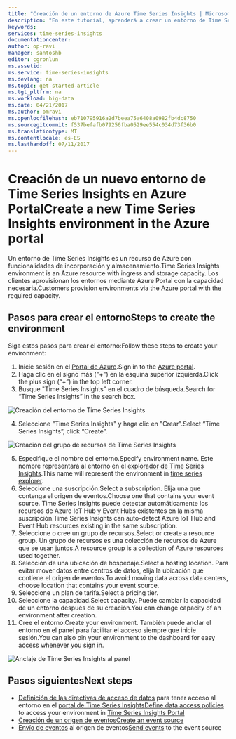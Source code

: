 ```yaml
---
title: "Creación de un entorno de Azure Time Series Insights | Microsoft Docs"
description: "En este tutorial, aprenderá a crear un entorno de Time Series Insights, conectarse a un origen de eventos y estar listo para analizar los datos del evento en minutos."
keywords: 
services: time-series-insights
documentationcenter: 
author: op-ravi
manager: santoshb
editor: cgronlun
ms.assetid: 
ms.service: time-series-insights
ms.devlang: na
ms.topic: get-started-article
ms.tgt_pltfrm: na
ms.workload: big-data
ms.date: 04/21/2017
ms.author: omravi
ms.openlocfilehash: eb710795916a2d7beea75a6408a0982fb4dc8750
ms.sourcegitcommit: f537befafb079256fba0529ee554c034d73f36b0
ms.translationtype: MT
ms.contentlocale: es-ES
ms.lasthandoff: 07/11/2017
---
```

# <a name="create-a-new-time-series-insights-environment-in-the-azure-portal"></a><span data-ttu-id="664c0-103">Creación de un nuevo entorno de Time Series Insights en Azure Portal</span><span class="sxs-lookup"><span data-stu-id="664c0-103">Create a new Time Series Insights environment in the Azure portal</span></span>

<span data-ttu-id="664c0-104">Un entorno de Time Series Insights es un recurso de Azure con funcionalidades de incorporación y almacenamiento.</span><span class="sxs-lookup"><span data-stu-id="664c0-104">Time Series Insights environment is an Azure resource with ingress and storage capacity.</span></span> <span data-ttu-id="664c0-105">Los clientes aprovisionan los entornos mediante Azure Portal con la capacidad necesaria.</span><span class="sxs-lookup"><span data-stu-id="664c0-105">Customers provision environments via the Azure portal with the required capacity.</span></span>

## <a name="steps-to-create-the-environment"></a><span data-ttu-id="664c0-106">Pasos para crear el entorno</span><span class="sxs-lookup"><span data-stu-id="664c0-106">Steps to create the environment</span></span>

<span data-ttu-id="664c0-107">Siga estos pasos para crear el entorno:</span><span class="sxs-lookup"><span data-stu-id="664c0-107">Follow these steps to create your environment:</span></span>

1.  <span data-ttu-id="664c0-108">Inicie sesión en el [Portal de Azure](https://portal.azure.com).</span><span class="sxs-lookup"><span data-stu-id="664c0-108">Sign in to the [Azure portal](https://portal.azure.com).</span></span>
2.  <span data-ttu-id="664c0-109">Haga clic en el signo más ("+") en la esquina superior izquierda.</span><span class="sxs-lookup"><span data-stu-id="664c0-109">Click the plus sign (“+”) in the top left corner.</span></span>
3.  <span data-ttu-id="664c0-110">Busque "Time Series Insights" en el cuadro de búsqueda.</span><span class="sxs-lookup"><span data-stu-id="664c0-110">Search for “Time Series Insights” in the search box.</span></span>

  ![Creación del entorno de Time Series Insights](media/get-started/getstarted-create-environment1.png)

4.  <span data-ttu-id="664c0-112">Seleccione "Time Series Insights" y haga clic en "Crear".</span><span class="sxs-lookup"><span data-stu-id="664c0-112">Select “Time Series Insights”, click “Create”.</span></span>

  ![Creación del grupo de recursos de Time Series Insights](media/get-started/getstarted-create-environment2.png)

5.  <span data-ttu-id="664c0-114">Especifique el nombre del entorno.</span><span class="sxs-lookup"><span data-stu-id="664c0-114">Specify environment name.</span></span> <span data-ttu-id="664c0-115">Este nombre representará al entorno en el [explorador de Time Series Insights](https://insights.timeseries.azure.com).</span><span class="sxs-lookup"><span data-stu-id="664c0-115">This name will represent the environment in [time series explorer](https://insights.timeseries.azure.com).</span></span>
6.  <span data-ttu-id="664c0-116">Seleccione una suscripción.</span><span class="sxs-lookup"><span data-stu-id="664c0-116">Select a subscription.</span></span> <span data-ttu-id="664c0-117">Elija una que contenga el origen de eventos.</span><span class="sxs-lookup"><span data-stu-id="664c0-117">Choose one that contains your event source.</span></span> <span data-ttu-id="664c0-118">Time Series Insights puede detectar automáticamente los recursos de Azure IoT Hub y Event Hubs existentes en la misma suscripción.</span><span class="sxs-lookup"><span data-stu-id="664c0-118">Time Series Insights can auto-detect Azure IoT Hub and Event Hub resources existing in the same subscription.</span></span>
7.  <span data-ttu-id="664c0-119">Seleccione o cree un grupo de recursos.</span><span class="sxs-lookup"><span data-stu-id="664c0-119">Select or create a resource group.</span></span> <span data-ttu-id="664c0-120">Un grupo de recursos es una colección de recursos de Azure que se usan juntos.</span><span class="sxs-lookup"><span data-stu-id="664c0-120">A resource group is a collection of Azure resources used together.</span></span>
8.  <span data-ttu-id="664c0-121">Selección de una ubicación de hospedaje.</span><span class="sxs-lookup"><span data-stu-id="664c0-121">Select a hosting location.</span></span> <span data-ttu-id="664c0-122">Para evitar mover datos entre centros de datos, elija la ubicación que contiene el origen de eventos.</span><span class="sxs-lookup"><span data-stu-id="664c0-122">To avoid moving data across data centers, choose location that contains your event source.</span></span>
9.  <span data-ttu-id="664c0-123">Seleccione un plan de tarifa.</span><span class="sxs-lookup"><span data-stu-id="664c0-123">Select a pricing tier.</span></span>
10. <span data-ttu-id="664c0-124">Seleccione la capacidad.</span><span class="sxs-lookup"><span data-stu-id="664c0-124">Select capacity.</span></span> <span data-ttu-id="664c0-125">Puede cambiar la capacidad de un entorno después de su creación.</span><span class="sxs-lookup"><span data-stu-id="664c0-125">You can change capacity of an environment after creation.</span></span>
11. <span data-ttu-id="664c0-126">Cree el entorno.</span><span class="sxs-lookup"><span data-stu-id="664c0-126">Create your environment.</span></span> <span data-ttu-id="664c0-127">También puede anclar el entorno en el panel para facilitar el acceso siempre que inicie sesión.</span><span class="sxs-lookup"><span data-stu-id="664c0-127">You can also pin your environment to the dashboard for easy access whenever you sign in.</span></span>

  ![Anclaje de Time Series Insights al panel](media/get-started/getstarted-create-environment3.png)

## <a name="next-steps"></a><span data-ttu-id="664c0-129">Pasos siguientes</span><span class="sxs-lookup"><span data-stu-id="664c0-129">Next steps</span></span>

* <span data-ttu-id="664c0-130">[Definición de las directivas de acceso de datos](time-series-insights-data-access.md) para tener acceso al entorno en el [portal de Time Series Insights](https://insights.timeseries.azure.com)</span><span class="sxs-lookup"><span data-stu-id="664c0-130">[Define data access policies](time-series-insights-data-access.md) to access your environment in [Time Series Insights Portal](https://insights.timeseries.azure.com)</span></span>
* [<span data-ttu-id="664c0-131">Creación de un origen de eventos</span><span class="sxs-lookup"><span data-stu-id="664c0-131">Create an event source</span></span>](time-series-insights-add-event-source.md)
* <span data-ttu-id="664c0-132">[Envío de eventos](time-series-insights-send-events.md) al origen de eventos</span><span class="sxs-lookup"><span data-stu-id="664c0-132">[Send events](time-series-insights-send-events.md) to the event source</span></span>
